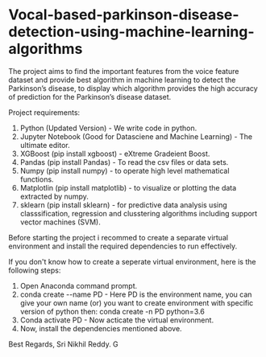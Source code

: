 # Vocal-based-parkinson-disease-detection-using-machine-learning-algorithms
The project aims to find the important features from the voice feature dataset and provide best algorithm in machine learning to detect the Parkinson’s disease, to display which algorithm provides the high accuracy of prediction for the Parkinson’s disease dataset.


Project requirements:
1) Python (Updated Version) - We write code in python.
2) Jupyter Notebook (Good for Datasciene and Machine Learning) - The ultimate editor.
3) XGBoost (pip install xgboost) - eXtreme Gradeient Boost.
4) Pandas (pip install Pandas) - To read the csv files or data sets.
5) Numpy (pip install numpy) - to operate high level mathematical functions.
6) Matplotlin (pip install matplotlib) - to visualize or plotting the data extracted by numpy.
7) sklearn (pip install sklearn) - for predictive data analysis using classsification, regression and clusstering algorithms including support vector machines (SVM).

Before starting the project i recommed to create a separate virtual environment and install the required dependencies to run effectively.

If you don't know how to create a seperate virtual environment, here is the following steps:
1) Open Anaconda command prompt.
2) conda create --name PD - Here PD is the environment name, you can give your own name
  (or) 
  you want to create environment with specific version of python then: 
conda create -n PD python=3.6 
3) Conda activate PD - Now acticate the virtual environment.
4) Now, install the dependencies mentioned above.

Best Regards,
Sri Nikhil Reddy. G

